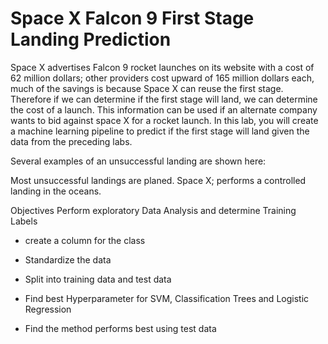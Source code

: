 # Space X Falcon 9 First Stage Landing Prediction
Space X advertises Falcon 9 rocket launches on its website with a cost of 62 million dollars; other providers cost upward of 165 million dollars each, much of the savings is because Space X can reuse the first stage. Therefore if we can determine if the first stage will land, we can determine the cost of a launch. This information can be used if an alternate company wants to bid against space X for a rocket launch. In this lab, you will create a machine learning pipeline to predict if the first stage will land given the data from the preceding labs.



Several examples of an unsuccessful landing are shown here:



Most unsuccessful landings are planed. Space X; performs a controlled landing in the oceans.

Objectives
Perform exploratory Data Analysis and determine Training Labels

- create a column for the class
- Standardize the data
- Split into training data and test data

- Find best Hyperparameter for SVM, Classification Trees and Logistic Regression
- Find the method performs best using test data
